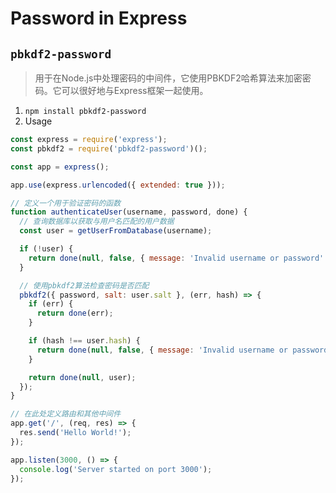 # Password in Express

## `pbkdf2-password`
> 用于在Node.js中处理密码的中间件，它使用PBKDF2哈希算法来加密密码。它可以很好地与Express框架一起使用。

1. `npm install pbkdf2-password`
2. Usage
```js
const express = require('express');
const pbkdf2 = require('pbkdf2-password')();

const app = express();

app.use(express.urlencoded({ extended: true }));

// 定义一个用于验证密码的函数
function authenticateUser(username, password, done) {
  // 查询数据库以获取与用户名匹配的用户数据
  const user = getUserFromDatabase(username);

  if (!user) {
    return done(null, false, { message: 'Invalid username or password' });
  }

  // 使用pbkdf2算法检查密码是否匹配
  pbkdf2({ password, salt: user.salt }, (err, hash) => {
    if (err) {
      return done(err);
    }

    if (hash !== user.hash) {
      return done(null, false, { message: 'Invalid username or password' });
    }

    return done(null, user);
  });
}

// 在此处定义路由和其他中间件
app.get('/', (req, res) => {
  res.send('Hello World!');
});

app.listen(3000, () => {
  console.log('Server started on port 3000');
});

```